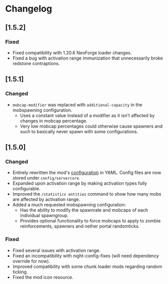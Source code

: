 # Changelog

## [1.5.2]

### Fixed
- Fixed compatibility with 1.20.6 NeoForge loader changes.
- Fixed a bug with activation range immunization that unnecessarily broke redstone contraptions.

## [1.5.1]

### Changed
- `mobcap-modifier` was replaced with `additional-capacity` in the mobspawning configuration.
  - Uses a constant value  instead of a modifier as it isn't affected by changes in mobcap percentage.
  - Very low mobcap percentages could otherwise cause spawners and such to basically never spawn with some configurations.

## [1.5.0]

### Changed
- Entirely rewritten the mod's [configuration](<https://github.com/Wesley1808/ServerCore/tree/v1.5.0/docs/config/DEFAULT.md>) in YAML. Config files are now stored under `config/servercore`.
- Expanded upon activation range by making activation types fully configurable.
- Improved the `/statistics entities` command to show how many mobs are affected by activation range.
- Added a much requested mobspawning configuration:
  - Has the ability to modify the spawnrate and mobcaps of each individual spawngroup.
  - Provides optional functionality to force mobcaps to apply to zombie reinforcements, spawners and nether portal randomticks.

### Fixed
- Fixed several issues with activation range.
- Fixed an incompatibility with night-config-fixes (will need dependency override for now).
- Improved compatibility with some chunk loader mods regarding random ticking.
- Fixed the mod icon resource.